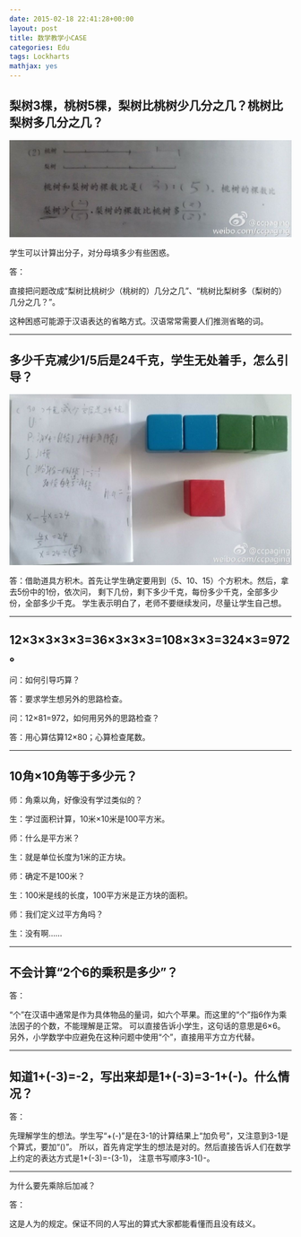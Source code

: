 ```yaml
---
date: 2015-02-18 22:41:28+00:00
layout: post
title: 数学教学小CASE
categories: Edu
tags: Lockharts
mathjax: yes
---
```


## 梨树3棵，桃树5棵，梨树比桃树少几分之几？桃树比梨树多几分之几？

![](/album/2016-02-18-math-edu-case-1.jpg)

学生可以计算出分子，对分母填多少有些困惑。

答：

直接把问题改成“梨树比桃树少（桃树的）几分之几”、“桃树比梨树多（梨树的）几分之几？”。

这种困惑可能源于汉语表达的省略方式。汉语常常需要人们推测省略的词。

---

## 多少千克减少1/5后是24千克，学生无处着手，怎么引导？

![](/album/2016-02-18-math-edu-case-2.jpg)

答：借助道具方积木。首先让学生确定要用到（5、10、15）个方积木。然后，拿去5份中的1份，依次问，
剩下几份，剩下多少千克，每份多少千克，全部多少份，全部多少千克。
学生表示明白了，老师不要继续发问，尽量让学生自己想。

---

## 12×3×3×3×3=36×3×3×3=108×3×3=324×3=972。

问：如何引导巧算？

答：要求学生想另外的思路检查。

问：12×81=972，如何用另外的思路检查？

答：用心算估算12×80；心算检查尾数。

---

## 10角×10角等于多少元？

师：角乘以角，好像没有学过类似的？

生：学过面积计算，10米×10米是100平方米。

师：什么是平方米？

生：就是单位长度为1米的正方块。

师：确定不是100米？

生：100米是线的长度，100平方米是正方块的面积。

师：我们定义过平方角吗？

生：没有啊……

---

## 不会计算“2个6的乘积是多少”？

答：

“个”在汉语中通常是作为具体物品的量词，如六个苹果。而这里的“个”指6作为乘法因子的个数，不能理解是正常。
可以直接告诉小学生，这句话的意思是6×6。另外，小学数学中应避免在这种问题中使用“个”，直接用平方立方代替。

---

## 知道1+(-3)=-2，写出来却是1+(-3)=3-1+(-)。什么情况？

答：

先理解学生的想法。学生写“+(-)”是在3-1的计算结果上“加负号”，又注意到3-1是个算式，要加“()”。
所以，首先肯定学生的想法是对的。然后直接告诉人们在数学上约定的表达方式是1+(-3)=-(3-1)，
注意书写顺序3-1()-。

---

为什么要先乘除后加减？

答：

这是人为的规定。保证不同的人写出的算式大家都能看懂而且没有歧义。

